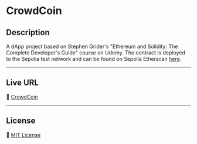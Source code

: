 # CrowdCoin

## Description
A dApp project based on Stephen Grider's "Ethereum and Solidity: The Complete Developer's Guide" course on Udemy. The contract is deployed to the Sepolia test network and can be found on Sepolia Etherscan [here](https://sepolia.etherscan.io/address/0x945eE41784a094B43EBD0cEADa32095FA7760304).

---

## Live URL
🚀 [CrowdCoin]()

---

## License
📝 [MIT License](https://github.com/djoshware/CrowdCoin/blob/main/LICENSE)
